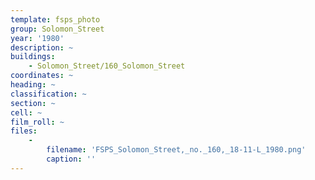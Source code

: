 ```yaml
---
template: fsps_photo
group: Solomon_Street
year: '1980'
description: ~
buildings:
    - Solomon_Street/160_Solomon_Street
coordinates: ~
heading: ~
classification: ~
section: ~
cell: ~
film_roll: ~
files:
    -
        filename: 'FSPS_Solomon_Street,_no._160,_18-11-L_1980.png'
        caption: ''
---
```

